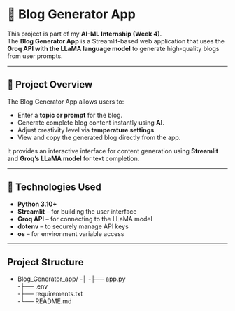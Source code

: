 # 📝 Blog Generator App

This project is part of my **AI-ML Internship (Week 4)**.  
The **Blog Generator App** is a Streamlit-based web application that uses the **Groq API with the LLaMA language model** to generate high-quality blogs from user prompts.

---

## 🚀 Project Overview

The Blog Generator App allows users to:
- Enter a **topic or prompt** for the blog.
- Generate complete blog content instantly using **AI**.
- Adjust creativity level via **temperature settings**.
- View and copy the generated blog directly from the app.

It provides an interactive interface for content generation using **Streamlit** and **Groq’s LLaMA model** for text completion.

---

## 🧠 Technologies Used
- **Python 3.10+**
- **Streamlit** – for building the user interface  
- **Groq API** – for connecting to the LLaMA model  
- **dotenv** – to securely manage API keys  
- **os** – for environment variable access  

---
## Project Structure
- Blog_Generator_app/
-│
-├── app.py                 
-├── .env                   
-├── requirements.txt       
-└── README.md            



